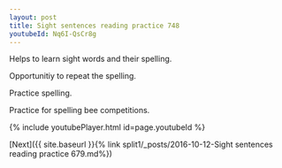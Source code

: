 ```yaml
---
layout: post
title: Sight sentences reading practice 748
youtubeId: Nq6I-QsCr8g
---
```

 
 
Helps to learn sight words and their spelling.

Opportunitiy to repeat the spelling. 

Practice spelling. 
 
Practice for spelling bee competitions. 
 
{% include youtubePlayer.html id=page.youtubeId %}
 
 

[Next]({{ site.baseurl }}{% link  split1/_posts/2016-10-12-Sight sentences reading practice 679.md%})
 
